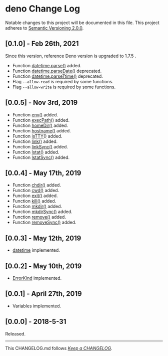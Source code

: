 #   deno Change Log

Notable changes to this project will be documented in this file. This project adheres to [Semantic Versioning 2.0.0](http://semver.org/).

##	[0.1.0] - Feb 26th, 2021

Since this version, reference Deno version is upgraded to 1.7.5 .

*   Function [datetime.parse()](./docs/datetime.md) added.
*   Function [datetime.parseDate()](./docs/datetime.md) deprecated.
*   Function [datetime.parseTtime()](./docs/datetime.md) deprecated.
*	Flag `--allow-read` is required by some functions.
*	Flag `--allow-write` is required by some functions.

##  [0.0.5] - Nov 3rd, 2019

*   Function [env()](./docs/functions.md#env) added.
*   Function [execPath()](./docs/functions.md#execpath) added.
*   Function [homeDir()](./docs/functions.md#homedir) added.
*   Function [hostname()](./docs/functions.md#hostname) added.
*   Function [isTTY()](./docs/functions.md#istty) added.
*   Function [link()](./docs/functions.md#link) added.
*   Function [linkSync()](./docs/functions.md#linksync) added.
*   Function [lstat()](./docs/functions.md#lstat) added.
*   Function [lstatSync()](./docs/functions.md#lstatsync) added.

##  [0.0.4] - May 17th, 2019

*   Function [chdir()](./docs/functions.md#chdir) added.
*   Function [cwd()](./docs/functions.md#cwd) added.
*   Function [exit()](./docs/functions.md#exit) added.
*   Function [kill()](./docs/functions.md#kill) added.
*   Function [mkdir()](./docs/functions.md#mkdir) added.
*   Function [mkdirSync()](./docs/functions.md#mkdirsync) added.
*   Function [remove()](./docs/functions.md#remove) added.
*   Function [removeSync()](./docs/functions.md#removesync) added.

##  [0.0.3] - May 12th, 2019

*   [datetime](./datetime.js) implemented.

##	[0.0.2] - May 10th, 2019

*	[ErrorKind](./ErrorKind.js) implemented.

##  [0.0.1] - April 27th, 2019

*   Variables implemented.

##	[0.0.0] - 2018-5-31

Released.

---
This CHANGELOG.md follows [*Keep a CHANGELOG*](http://keepachangelog.com/).
